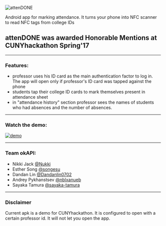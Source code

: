 


![attenDONE][logo]

[logo]: https://github.com/Nukki/attenDONE/raw/master/app/src/main/res/drawable/name3.png "App name"
Android app for marking attendance. It turns your phone into NFC scanner to read NFC tags from college IDs

## attenDONE was awarded Honorable Mentions at CUNYhackathon Spring'17

***
### Features:
* professor uses his ID card as the main authentication factor to log in. The app will open only if professor's ID card was tapped against the phone
* students tap their college ID cards to mark themselves present in attendance sheet
* in "attendance history" section professor sees the names of students who had absences and the number of absences. 
***

### Watch the demo:

[![demo](http://img.youtube.com/vi/ULR1QrEeLk8/0.jpg)](http://www.youtube.com/watch?v=ULR1QrEeLk8)


***
### Team okAPI:
* Nikki Jack [@Nukki](https://github.com/Nukki)
* Esther Song [@songesu](https://github.com/songesu)
* Dandan Lin [@Dandanlin0702](https://github.com/Dandanlin0702)
* Andrey Pykhanstsev [@nblxanueb](https://github.com/nblxanueb)
* Sayaka Tamura [@sayaka-tamura](https://github.com/sayaka-tamura)

***
### Disclaimer
Current apk is a demo for CUNYhackathon. It is configured to open with a certain professor id. It will not let you open the app.
